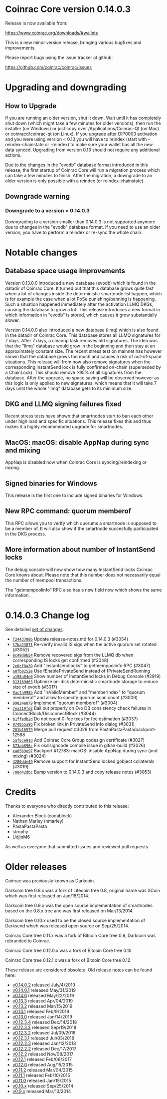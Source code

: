 Coinrac Core version 0.14.0.3
==========================

Release is now available from:

  <https://www.coinrac.org/downloads/#wallets>

This is a new minor version release, bringing various bugfixes and improvements.

Please report bugs using the issue tracker at github:

  <https://github.com/coinrac/coinrac/issues>


Upgrading and downgrading
=========================

How to Upgrade
--------------

If you are running an older version, shut it down. Wait until it has completely
shut down (which might take a few minutes for older versions), then run the
installer (on Windows) or just copy over /Applications/Coinrac-Qt (on Mac) or
coinracd/coinrac-qt (on Linux). If you upgrade after DIP0003 activation and you were
using version < 0.13 you will have to reindex (start with -reindex-chainstate
or -reindex) to make sure your wallet has all the new data synced. Upgrading from
version 0.13 should not require any additional actions.

Due to the changes in the "evodb" database format introduced in this release, the
first startup of Coinrac Core will run a migration process which can take a few minutes
to finish. After the migration, a downgrade to an older version is only possible with
a reindex (or reindex-chainstate).

Downgrade warning
-----------------

### Downgrade to a version < 0.14.0.3

Downgrading to a version smaller than 0.14.0.3 is not supported anymore due to changes
in the "evodb" database format. If you need to use an older version, you have to perform
a reindex or re-sync the whole chain.

Notable changes
===============

Database space usage improvements
--------------------------------
Version 0.13.0.0 introduced a new database (evodb) which is found in the datadir of Coinrac Core. It turned
out that this database grows quite fast when a lot of changes inside the deterministic smartnode list happen,
which is for example the case when a lot PoSe punishing/banning is happening. Such a situation happened
immediately after the activation LLMQ DKGs, causing the database to grow a lot. This release introduces
a new format in which information in "evodb" is stored, which causes it grow substantially slower.  

Version 0.14.0.0 also introduced a new database (llmq) which is also found in the datadir of Coinrac Core.
This database stores all LLMQ signatures for 7 days. After 7 days, a cleanup task removes old signatures.
The idea was that the "llmq" database would grow in the beginning and then stay at an approximately constant
size. The recent stress test on mainnet has however shown that the database grows too much and causes a risk
of out-of-space situations. This release will from now also remove signatures when the corresponding InstantSend
lock is fully confirmed on-chain (superseded by a ChainLock). This should remove >95% of all signatures from
the database. After the upgrade, no space saving will be observed however as this logic is only applied to new
signatures, which means that it will take 7 days until the whole "llmq" database gets to its minimum size.

DKG and LLMQ signing failures fixed
-----------------------------------
Recent stress tests have shown that smartnodes start to ban each other under high load and specific situations.
This release fixes this and thus makes it a highly recommended upgrade for smartnodes.

MacOS: macOS: disable AppNap during sync and mixing
---------------------------------------------------
AppNap is disabled now when Coinrac Core is syncing/reindexing or mixing.

Signed binaries for Windows
---------------------------
This release is the first one to include signed binaries for Windows.

New RPC command: quorum memberof <proTxHash>
--------------------------------------------
This RPC allows you to verify which quorums a smartnode is supposed to be a member of. It will also show
if the smartnode succesfully participated in the DKG process.

More information about number of InstantSend locks
--------------------------------------------------
The debug console will now show how many InstantSend locks Coinrac Core knows about. Please note that this number
does not necessarily equal the number of mempool transactions.

The "getmempoolinfo" RPC also has a new field now which shows the same information.

0.14.0.3 Change log
===================

See detailed [set of changes](https://github.com/coinrac/coinrac/compare/v0.14.0.2...coinrac:v0.14.0.3).

- [`f2443709b`](https://github.com/coinrac/coinrac/commit/f2443709b) Update release-notes.md for 0.14.0.3 (#3054)
- [`17ba23871`](https://github.com/coinrac/coinrac/commit/17ba23871) Re-verify invalid IS sigs when the active quorum set rotated (#3052)
- [`8c49d9b54`](https://github.com/coinrac/coinrac/commit/8c49d9b54) Remove recovered sigs from the LLMQ db when corresponding IS locks get confirmed (#3048)
- [`2e0cf8a30`](https://github.com/coinrac/coinrac/commit/2e0cf8a30) Add "instantsendlocks" to getmempoolinfo RPC (#3047)
- [`a8fb8252e`](https://github.com/coinrac/coinrac/commit/a8fb8252e) Use fEnablePrivateSend instead of fPrivateSendRunning
- [`a198a04e0`](https://github.com/coinrac/coinrac/commit/a198a04e0) Show number of InstantSend locks in Debug Console (#2919)
- [`013169d63`](https://github.com/coinrac/coinrac/commit/013169d63) Optimize on-disk deterministic smartnode storage to reduce size of evodb (#3017)
- [`9ac7a998b`](https://github.com/coinrac/coinrac/commit/9ac7a998b) Add "isValidMember" and "memberIndex" to "quorum memberof" and allow to specify quorum scan count (#3009)
- [`99824a879`](https://github.com/coinrac/coinrac/commit/99824a879) Implement "quorum memberof" (#3004)
- [`7ea319fd2`](https://github.com/coinrac/coinrac/commit/7ea319fd2) Bail out properly on Evo DB consistency check failures in ConnectBlock/DisconnectBlock (#3044)
- [`b1ffedb2d`](https://github.com/coinrac/coinrac/commit/b1ffedb2d) Do not count 0-fee txes for fee estimation (#3037)
- [`974055a9b`](https://github.com/coinrac/coinrac/commit/974055a9b) Fix broken link in PrivateSend info dialog (#3031)
- [`781b16579`](https://github.com/coinrac/coinrac/commit/781b16579) Merge pull request #3028 from PastaPastaPasta/backport-12588
- [`5af6ce91d`](https://github.com/coinrac/coinrac/commit/5af6ce91d) Add Coinrac Core Group codesign certificate (#3027)
- [`873ab896c`](https://github.com/coinrac/coinrac/commit/873ab896c) Fix osslsigncode compile issue in gitian-build (#3026)
- [`ea8569e97`](https://github.com/coinrac/coinrac/commit/ea8569e97) Backport #12783: macOS: disable AppNap during sync (and mixing) (#3024)
- [`4286dde49`](https://github.com/coinrac/coinrac/commit/4286dde49) Remove support for InstantSend locked gobject collaterals (#3019)
- [`788d42dbc`](https://github.com/coinrac/coinrac/commit/788d42dbc) Bump version to 0.14.0.3 and copy release notes (#3053)

Credits
=======

Thanks to everyone who directly contributed to this release:

- Alexander Block (codablock)
- Nathan Marley (nmarley)
- PastaPastaPasta
- strophy
- UdjinM6

As well as everyone that submitted issues and reviewed pull requests.

Older releases
==============

Coinrac was previously known as Darkcoin.

Darkcoin tree 0.8.x was a fork of Litecoin tree 0.8, original name was XCoin
which was first released on Jan/18/2014.

Darkcoin tree 0.9.x was the open source implementation of smartnodes based on
the 0.8.x tree and was first released on Mar/13/2014.

Darkcoin tree 0.10.x used to be the closed source implementation of Darksend
which was released open source on Sep/25/2014.

Coinrac Core tree 0.11.x was a fork of Bitcoin Core tree 0.9,
Darkcoin was rebranded to Coinrac.

Coinrac Core tree 0.12.0.x was a fork of Bitcoin Core tree 0.10.

Coinrac Core tree 0.12.1.x was a fork of Bitcoin Core tree 0.12.

These release are considered obsolete. Old release notes can be found here:

- [v0.14.0.2](https://github.com/coinrac/coinrac/blob/master/doc/release-notes/coinrac/release-notes-0.14.0.2.md) released July/4/2019
- [v0.14.0.1](https://github.com/coinrac/coinrac/blob/master/doc/release-notes/coinrac/release-notes-0.14.0.1.md) released May/31/2019
- [v0.14.0](https://github.com/coinrac/coinrac/blob/master/doc/release-notes/coinrac/release-notes-0.14.0.md) released May/22/2019
- [v0.13.3](https://github.com/coinrac/coinrac/blob/master/doc/release-notes/coinrac/release-notes-0.13.3.md) released Apr/04/2019
- [v0.13.2](https://github.com/coinrac/coinrac/blob/master/doc/release-notes/coinrac/release-notes-0.13.2.md) released Mar/15/2019
- [v0.13.1](https://github.com/coinrac/coinrac/blob/master/doc/release-notes/coinrac/release-notes-0.13.1.md) released Feb/9/2019
- [v0.13.0](https://github.com/coinrac/coinrac/blob/master/doc/release-notes/coinrac/release-notes-0.13.0.md) released Jan/14/2019
- [v0.12.3.4](https://github.com/coinrac/coinrac/blob/master/doc/release-notes/coinrac/release-notes-0.12.3.4.md) released Dec/14/2018
- [v0.12.3.3](https://github.com/coinrac/coinrac/blob/master/doc/release-notes/coinrac/release-notes-0.12.3.3.md) released Sep/19/2018
- [v0.12.3.2](https://github.com/coinrac/coinrac/blob/master/doc/release-notes/coinrac/release-notes-0.12.3.2.md) released Jul/09/2018
- [v0.12.3.1](https://github.com/coinrac/coinrac/blob/master/doc/release-notes/coinrac/release-notes-0.12.3.1.md) released Jul/03/2018
- [v0.12.2.3](https://github.com/coinrac/coinrac/blob/master/doc/release-notes/coinrac/release-notes-0.12.2.3.md) released Jan/12/2018
- [v0.12.2.2](https://github.com/coinrac/coinrac/blob/master/doc/release-notes/coinrac/release-notes-0.12.2.2.md) released Dec/17/2017
- [v0.12.2](https://github.com/coinrac/coinrac/blob/master/doc/release-notes/coinrac/release-notes-0.12.2.md) released Nov/08/2017
- [v0.12.1](https://github.com/coinrac/coinrac/blob/master/doc/release-notes/coinrac/release-notes-0.12.1.md) released Feb/06/2017
- [v0.12.0](https://github.com/coinrac/coinrac/blob/master/doc/release-notes/coinrac/release-notes-0.12.0.md) released Aug/15/2015
- [v0.11.2](https://github.com/coinrac/coinrac/blob/master/doc/release-notes/coinrac/release-notes-0.11.2.md) released Mar/04/2015
- [v0.11.1](https://github.com/coinrac/coinrac/blob/master/doc/release-notes/coinrac/release-notes-0.11.1.md) released Feb/10/2015
- [v0.11.0](https://github.com/coinrac/coinrac/blob/master/doc/release-notes/coinrac/release-notes-0.11.0.md) released Jan/15/2015
- [v0.10.x](https://github.com/coinrac/coinrac/blob/master/doc/release-notes/coinrac/release-notes-0.10.0.md) released Sep/25/2014
- [v0.9.x](https://github.com/coinrac/coinrac/blob/master/doc/release-notes/coinrac/release-notes-0.9.0.md) released Mar/13/2014

